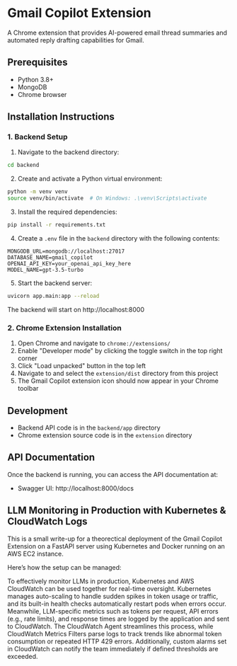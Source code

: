 # Gmail Copilot Extension

A Chrome extension that provides AI-powered email thread summaries and automated reply drafting capabilities for Gmail.

## Prerequisites

- Python 3.8+
- MongoDB
- Chrome browser

## Installation Instructions

### 1. Backend Setup

1. Navigate to the backend directory:
```bash
cd backend
```

2. Create and activate a Python virtual environment:
```bash
python -m venv venv
source venv/bin/activate  # On Windows: .\venv\Scripts\activate
```

3. Install the required dependencies:
```bash
pip install -r requirements.txt
```

4. Create a `.env` file in the `backend` directory with the following contents:
```
MONGODB_URL=mongodb://localhost:27017
DATABASE_NAME=gmail_copilot
OPENAI_API_KEY=your_openai_api_key_here
MODEL_NAME=gpt-3.5-turbo
```

5. Start the backend server:
```bash
uvicorn app.main:app --reload
```

The backend will start on http://localhost:8000

### 2. Chrome Extension Installation

1. Open Chrome and navigate to `chrome://extensions/`
2. Enable "Developer mode" by clicking the toggle switch in the top right corner
3. Click "Load unpacked" button in the top left
4. Navigate to and select the `extension/dist` directory from this project
5. The Gmail Copilot extension icon should now appear in your Chrome toolbar

## Development

- Backend API code is in the `backend/app` directory
- Chrome extension source code is in the `extension` directory

## API Documentation

Once the backend is running, you can access the API documentation at:
- Swagger UI: http://localhost:8000/docs

## LLM Monitoring in Production with Kubernetes & CloudWatch Logs
This is a small write-up for a theorectical deployment of the Gmail Copilot Extension on a FastAPI server using Kubernetes and Docker running on an AWS EC2 instance. 

Here’s how the setup can be managed:

To effectively monitor LLMs in production, Kubernetes and AWS CloudWatch can be used together for real-time oversight. Kubernetes manages auto-scaling to handle sudden spikes in token usage or traffic, and its built-in health checks automatically restart pods when errors occur. Meanwhile, LLM-specific metrics such as tokens per request, API errors (e.g., rate limits), and response times are logged by the application and sent to CloudWatch. The CloudWatch Agent streamlines this process, while CloudWatch Metrics Filters parse logs to track trends like abnormal token consumption or repeated HTTP 429 errors. Additionally, custom alarms set in CloudWatch can notify the team immediately if defined thresholds are exceeded.